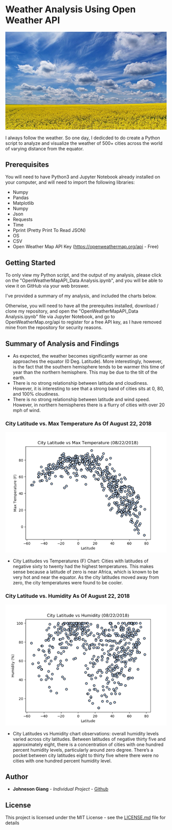 # Weather Analysis Using Open Weather API

![intro_pic](images/intro_pic.jpg)


I always follow the weather. So one day, I dedicded to do create a Python script to analyze and visualize the weather of 500+ cities across the world of varying distance from the equator.

## Prerequisites

You will need to have Python3 and Jupyter Notebook already installed on your computer, and will need to import the following libraries:
* Numpy
* Pandas
* Matplotlib
* Numpy
* Json
* Requests
* Time
* Pprint (Pretty Print To Read JSON)
* OS
* CSV
* Open Weather Map API Key (https://openweathermap.org/api - Free)
  
## Getting Started

To only view my Python script, and the output of my analysis, please click on the "OpenWeatherMapAPI_Data Analysis.ipynb", and you will be able to view it on GitHub via your web broswer.

I've provided a summary of my analysis, and included the charts below.

Otherwise, you will need to have all the prerequites installed, download / clone my repository, and open the "OpenWeatherMapAPI_Data Analysis.ipynb" file via Jupyter Notebook, and go to OpenWeatherMap.org/api to register for a free API key, as I have removed mine from the repository for security reasons.

## Summary of Analysis and Findings
* As expected, the weather becomes significantly warmer as one approaches the equator (0 Deg. Latitude). More interestingly, however, is the fact that the southern hemisphere tends to be warmer this time of year than the northern hemisphere. This may be due to the tilt of the earth.
* There is no strong relationship between latitude and cloudiness. However, it is interesting to see that a strong band of cities sits at 0, 80, and 100% cloudiness.
* There is no strong relationship between latitude and wind speed. However, in northern hemispheres there is a flurry of cities with over 20 mph of wind.

### City Latitude vs. Max Temperature As Of August 22, 2018
![max_temp_chart](images/citylatitude_vs_maxtemp.png)

*	City Latitudes vs Temperatures (F) Chart:  Cities with latitudes of negative sixty to twenty had the highest temperatures. This makes sense because a latitude of zero is near Africa, which is known to be very hot and near the equator. As the city latitudes moved away from zero, the city temperatures were found to be cooler.

### City Latitude vs. Humidity As Of August 22, 2018
![humidity_chart](images/citylatitude_vs_humidity.png)

*	City Latitudes vs Humidity chart observations: overall humidity levels varied across city latitudes. Between latitudes of negative thirty five and approximately eight, there is a concentration of cities with one hundred percent humidity levels, particularly around zero degree. There’s a pocket between city latitudes eight to thirty five where there were no cities with one hundred percent humidity level.





## Author

* **Johneson Giang** - *Individual Project* - [Github](https://github.com/jhustles)

## License

This project is licensed under the MIT License - see the [LICENSE.md](LICENSE.md) file for details
